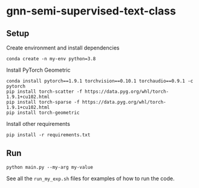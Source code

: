 # gnn-semi-supervised-text-class


## Setup
Create environment and install dependencies
```
conda create -n my-env python=3.8
```


Install PyTorch Geometric
```
conda install pytorch==1.9.1 torchvision==0.10.1 torchaudio==0.9.1 -c pytorch
pip install torch-scatter -f https://data.pyg.org/whl/torch-1.9.1+cu102.html
pip install torch-sparse -f https://data.pyg.org/whl/torch-1.9.1+cu102.html
pip install torch-geometric
```
Install other requirements
```
pip install -r requirements.txt
```


## Run
```
python main.py --my-arg my-value
```

See all the `run_my_exp.sh` files for examples of how to run the code.